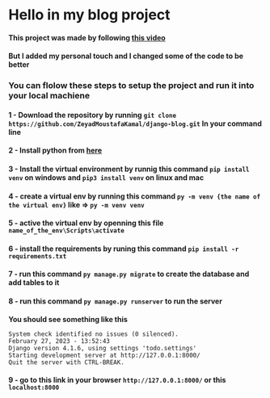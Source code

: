# Hello in my blog project

#### This project was made by following [this video](https://youtu.be/WuyKxdLcw3w)
#### But I added my personal touch and I changed some of the code to be better 

### You can flolow these steps to setup the project and run it into your local machiene

#### 1 - Download the repository by running `git clone https://github.com/ZeyadMoustafaKamal/django-blog.git` In your command line

#### 2 - Install python from [here](https://www.python.org/)

#### 3 - Install the virtual environment by runnig this command `pip install venv` on windows and `pip3 install venv` on linux and mac

#### 4 - create a virtual env by running this command `py -m venv {the name of the virtual env}` like => `py -m venv venv`
#### 5 - active the virtual env by openning this file `name_of_the_env\Scripts\activate`

#### 6 - install the requirements by runing this command `pip install -r requirements.txt`

#### 7 - run this command `py manage.py migrate` to create the database and add tables to it


#### 8 - run this command `py manage.py runserver` to run the server

**You should see something like this** 
```
System check identified no issues (0 silenced).
February 27, 2023 - 13:52:43
Django version 4.1.6, using settings 'todo.settings'
Starting development server at http://127.0.0.1:8000/
Quit the server with CTRL-BREAK.
```

#### 9 - go to this link in your browser `http://127.0.0.1:8000/` or this `localhost:8000`


